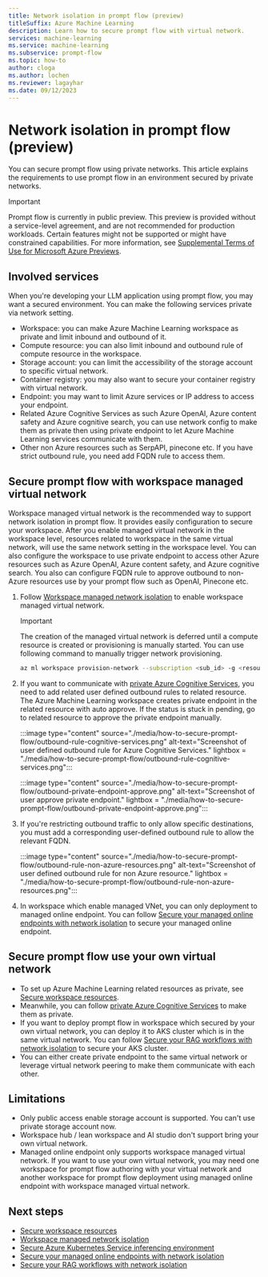 ```yaml
---
title: Network isolation in prompt flow (preview)
titleSuffix: Azure Machine Learning
description: Learn how to secure prompt flow with virtual network.
services: machine-learning
ms.service: machine-learning
ms.subservice: prompt-flow
ms.topic: how-to
author: cloga
ms.author: lochen
ms.reviewer: lagayhar
ms.date: 09/12/2023
---
```


# Network isolation in prompt flow (preview)

You can secure prompt flow using private networks. This article explains the requirements to use prompt flow in an environment secured by private networks.

> [!IMPORTANT]
> Prompt flow is currently in public preview. This preview is provided without a service-level agreement, and are not recommended for production workloads. Certain features might not be supported or might have constrained capabilities.
> For more information, see [Supplemental Terms of Use for Microsoft Azure Previews](https://azure.microsoft.com/support/legal/preview-supplemental-terms/).

## Involved services

When you're developing your LLM application using prompt flow, you may want a secured environment. You can make the following services private via network setting.

- Workspace: you can make Azure Machine Learning workspace as private and limit inbound and outbound of it.
- Compute resource: you can also limit inbound and outbound rule of compute resource in the workspace.
- Storage account: you can limit the accessibility of the storage account to specific virtual network.
- Container registry: you may also want to secure your container registry with virtual network.
- Endpoint: you may want to limit Azure services or IP address to access your endpoint.
- Related Azure Cognitive Services as such Azure OpenAI, Azure content safety and Azure cognitive search, you can use network config to make them as private then using private endpoint to let Azure Machine Learning services communicate with them.
- Other non Azure resources such as SerpAPI, pinecone etc. If you have strict outbound rule, you need add FQDN rule to access them. 

## Secure prompt flow with workspace managed virtual network

Workspace managed virtual network is the recommended way to support network isolation in prompt flow. It provides easily configuration to secure your workspace. After you enable managed virtual network in the workspace level, resources related to workspace in the same virtual network, will use the same network setting in the workspace level. You can also configure the workspace to use private endpoint to access other Azure resources such as Azure OpenAI, Azure content safety, and Azure cognitive search. You also can configure FQDN rule to approve outbound to non-Azure resources use by your prompt flow such as OpenAI, Pinecone etc.

1. Follow [Workspace managed network isolation](../how-to-managed-network.md) to enable workspace managed virtual network.

    > [!IMPORTANT]
    > The creation of the managed virtual network is deferred until a compute resource is created or provisioning is manually started. You can use following command to manually trigger network provisioning.
    ```bash
    az ml workspace provision-network --subscription <sub_id> -g <resource_group_name> -n <workspace_name>
    ```

2. If you want to communicate with [private Azure Cognitive Services](../../ai-services/cognitive-services-virtual-networks.md), you need to add related user defined outbound rules to related resource. The Azure Machine Learning workspace creates private endpoint in the related resource with auto approve. If the status is stuck in pending, go to related resource to approve the private endpoint manually.

    :::image type="content" source="./media/how-to-secure-prompt-flow/outbound-rule-cognitive-services.png" alt-text="Screenshot of user defined outbound rule for Azure Cognitive Services." lightbox = "./media/how-to-secure-prompt-flow/outbound-rule-cognitive-services.png":::

    :::image type="content" source="./media/how-to-secure-prompt-flow/outbound-private-endpoint-approve.png" alt-text="Screenshot of user approve private endpoint." lightbox = "./media/how-to-secure-prompt-flow/outbound-private-endpoint-approve.png":::

3. If you're restricting outbound traffic to only allow specific destinations, you must add a corresponding user-defined outbound rule to allow the relevant FQDN.

    :::image type="content" source="./media/how-to-secure-prompt-flow/outbound-rule-non-azure-resources.png" alt-text="Screenshot of user defined outbound rule for non Azure resource." lightbox = "./media/how-to-secure-prompt-flow/outbound-rule-non-azure-resources.png":::

4. In workspace which enable managed VNet, you can only deployment to managed online endpoint. You can follow [Secure your managed online endpoints with network isolation](../how-to-secure-kubernetes-inferencing-environment.md) to secure your managed online endpoint.
## Secure prompt flow use your own virtual network

- To set up Azure Machine Learning related resources as private, see [Secure workspace resources](../how-to-secure-workspace-vnet.md).
- Meanwhile, you can follow [private Azure Cognitive Services](../../ai-services/cognitive-services-virtual-networks.md) to make them as private.
- If you want to deploy prompt flow in workspace which secured by your own virtual network, you can deploy it to AKS cluster which is in the same virtual network. You can follow [Secure your RAG workflows with network isolation](../how-to-secure-rag-workflows.md) to secure your AKS cluster.
- You can either create private endpoint to the same virtual network or leverage virtual network peering to make them communicate with each other.

## Limitations

- Only public access enable storage account is supported. You can't use private storage account now.
- Workspace hub / lean workspace and AI studio don't support bring your own virtual network.
- Managed online endpoint only supports workspace managed virtual network. If you want to use your own virtual network, you may need one workspace for prompt flow authoring with your virtual network and another workspace for prompt flow deployment using managed online endpoint with workspace managed virtual network.

## Next steps

- [Secure workspace resources](../how-to-secure-workspace-vnet.md)
- [Workspace managed network isolation](../how-to-managed-network.md)
- [Secure Azure Kubernetes Service inferencing environment](../how-to-secure-online-endpoint.md)
- [Secure your managed online endpoints with network isolation](../how-to-secure-kubernetes-inferencing-environment.md)
- [Secure your RAG workflows with network isolation](../how-to-secure-rag-workflows.md)